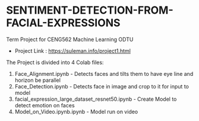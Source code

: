# SENTIMENT-DETECTION-FROM-FACIAL-EXPRESSIONS
Term Project for CENG562 Machine Learning ODTU
* Project Link : https://suleman.info/project1.html

The Project is divided into 4 Colab files:
<ol>
  <li>Face_Alignment.ipynb - Detects faces and tilts them to have eye line and horizon be parallel </li>
  <li>Face_Detection.ipynb - Detects face in image and crop to it for input to model</li>
  <li>facial_expression_large_dataset_resnet50.ipynb  - Create Model to detect emotion on faces</li>
  <li>Model_on_Video.ipynb.ipynb  - Model run on video </li>
</ol>
